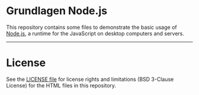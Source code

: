 # Grundlagen Node.js

This repository contains some files to demonstrate the basic usage of [Node.js](https://nodejs.org),
a runtime for the JavaScript on desktop computers and servers.


----
# License

See the [LICENSE file](LICENSE.md) for license rights and limitations (BSD 3-Clause License)
for the HTML files in this repository.

